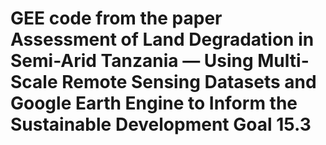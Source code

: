 # GEE code from the paper Assessment of Land Degradation in Semi-Arid Tanzania — Using Multi-Scale Remote Sensing Datasets and Google Earth Engine to Inform the Sustainable Development Goal 15.3
